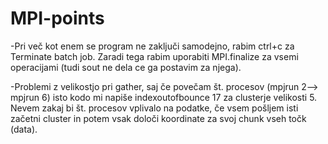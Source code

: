 # MPI-points


-Pri več kot enem se program ne zaključi samodejno, rabim ctrl+c za Terminate batch job.
Zaradi tega rabim uporabiti MPI.finalize za vsemi operacijami (tudi sout ne dela ce ga postavim za njega).

-Problemi z velikostjo pri gather, saj če povečam št. procesov (mpjrun 2--> mpjrun 6) isto kodo mi napiše indexoutofbounce 17 za clusterje velikosti 5.
Nevem zakaj bi št. procesov vplivalo na podatke, če vsem pošljem isti začetni cluster in potem vsak določi koordinate za svoj chunk vseh točk (data).

